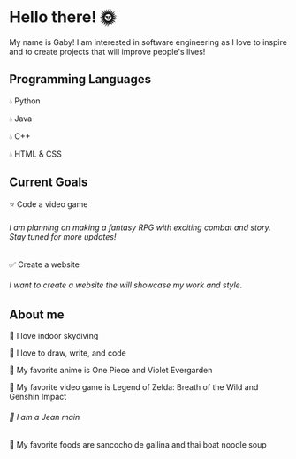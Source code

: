 
# Hello there! 🌞

My name is Gaby! 
I am interested in software engineering as I love to inspire and to create projects that will improve people's lives!


## Programming Languages

 💧  Python
 
 💧  Java
 
 💧  C++
 
 💧  HTML & CSS

 
## Current Goals
 
 ⭐️ Code a video game
 
 ###### I am planning on making a fantasy RPG with exciting combat and story. Stay tuned for more updates!
 
 ✅️ Create a website
 
 ###### I want to create a website the will showcase my work and style. 
 
 ## About me
 
 🍃 I love indoor skydiving
 
 🍃 I love to draw, write, and code
 
 🍃 My favorite anime is One Piece and Violet Evergarden

 🍃 My favorite video game is Legend of Zelda: Breath of the Wild and Genshin Impact 
 ###### 🍃 I am a Jean main
 
 🍃 My favorite foods are sancocho de gallina and thai boat noodle soup
